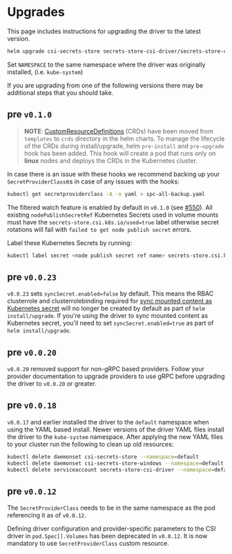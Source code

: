 # Upgrades

This page includes instructions for upgrading the driver to the latest version.

```bash
helm upgrade csi-secrets-store secrets-store-csi-driver/secrets-store-csi-driver --namespace=NAMESPACE
```

Set `NAMESPACE` to the same namespace where the driver was originally installed,
(i.e. `kube-system`)

If you are upgrading from one of the following versions there may be additional
steps that you should take.

## pre `v0.1.0`

>**NOTE**: [CustomResourceDefinitions](https://kubernetes.io/docs/concepts/extend-kubernetes/api-extension/custom-resources/) (CRDs) have been moved from `templates` to `crds` directory in the helm charts. To manage the lifecycle of the CRDs during install/upgrade, helm `pre-install` and `pre-upgrade` hook has been added. This hook will create a pod that runs only on **linux** nodes and deploys the CRDs in the Kubernetes cluster.

In case there is an issue with these hooks we recommend backing up your
`SecretProviderClass`es in case of any issues with the hooks:

```bash
kubectl get secretproviderclass -A -o yaml > spc-all-backup.yaml
```

The filtered watch feature is enabled by default in `v0.1.0` (see
[#550](https://github.com/kubernetes-sigs/secrets-store-csi-driver/issues/550)).
All existing `nodePublishSecretRef` Kubernetes Secrets used in volume mounts
must have the `secrets-store.csi.k8s.io/used=true` label otherwise secret
rotations will fail with `failed to get node publish secret` errors.

Label these Kubernetes Secrets by running:

```bash
kubectl label secret <node publish secret ref name> secrets-store.csi.k8s.io/used=true
```

## pre `v0.0.23`

`v0.0.23` sets `syncSecret.enabled=false` by default. This means the RBAC clusterrole and clusterrolebinding required for [sync mounted content as Kubernetes secret](https://secrets-store-csi-driver.sigs.k8s.io/topics/sync-as-kubernetes-secret.html) will no longer be created by default as part of `helm install/upgrade`. If you're using the driver to sync mounted content as Kubernetes secret, you'll need to set `syncSecret.enabled=true` as part of `helm install/upgrade`.

## pre `v0.0.20`

`v0.0.20` removed support for non-gRPC based providers. Follow your provider
documentation to upgrade providers to use gRPC before upgrading the driver to
`v0.0.20` or greater.

## pre `v0.0.18`

`v0.0.17` and earlier installed the driver to the `default` namespace when using
the YAML based install. Newer versions of the driver YAML files install the
driver to the `kube-system` namespace. After applying the new YAML files to your
cluster run the following to clean up old resources:

```bash
kubectl delete daemonset csi-secrets-store --namespace=default
kubectl delete daemonset csi-secrets-store-windows --namespace=default
kubectl delete serviceaccount secrets-store-csi-driver --namespace=default
```

## pre `v0.0.12`

The `SecretProviderClass` needs to be in the same namespace as the pod
referencing it as of `v0.0.12`.

Defining driver configuration and provider-specific parameters to the CSI driver
in `pod.Spec[].Volumes` has been deprecated in `v0.0.12`. It is now mandatory to
use `SecretProviderClass` custom resource.
